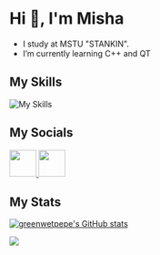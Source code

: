 <h1>Hi 👋, I'm Misha</h1>

* I study at MSTU "STANKIN".
* I’m currently learning C++ and QT

<h2>My Skills</h2>

![My Skills](https://skillicons.dev/icons?i=cpp,qt,git,visualstudio,mysql,html,css)

<h2>My Socials</h2>
<p>
<a href="https://vk.com/greenwetpepe"> <img src="https://cdn-icons-png.flaticon.com/128/5968/5968835.png" width=47> </a>
<a href="https://t.me/TheFrog4585"> <img src="https://cdn-icons-png.flaticon.com/128/2504/2504941.png" width=47> </a>
</p>

<h2>My Stats</h2>
<a href="http://www.github.com/greenwetpepe"><img src="https://github-readme-stats.vercel.app/api?username=greenwetpepe&show_icons=true&hide=&count_private=true&title_color=0891b2&text_color=ffffff&icon_color=0891b2&bg_color=1c1917&hide_border=true&show_icons=true" alt="greenwetpepe's GitHub stats" /></a>

<a href="http://www.github.com/greenwetpepe"><img src="https://github-readme-streak-stats.herokuapp.com/?user=greenwetpepe&stroke=ffffff&background=1c1917&ring=0891b2&fire=0891b2&currStreakNum=ffffff&currStreakLabel=0891b2&sideNums=ffffff&sideLabels=ffffff&dates=ffffff&hide_border=true" /></a>
